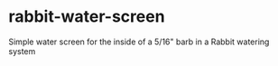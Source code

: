 # rabbit-water-screen
Simple water screen for the inside of a 5/16" barb in a Rabbit watering system
